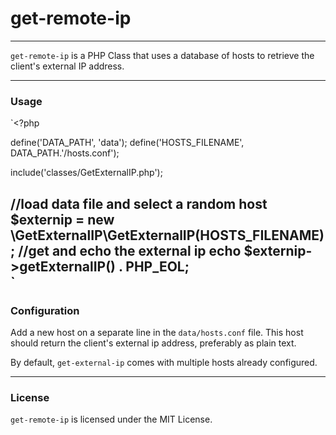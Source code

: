 # get-remote-ip #
---

  `get-remote-ip` is a PHP Class that uses a database of hosts to retrieve the client's external IP address.

---

### Usage ###

`<?php

define('DATA_PATH',             'data');
define('HOSTS_FILENAME',        DATA_PATH.'/hosts.conf');

include('classes/GetExternalIP.php');

//load data file and select a random host
$externip = new \GetExternalIP\GetExternalIP(HOSTS_FILENAME); 
//get and echo the external ip 
echo $externip->getExternalIP() . PHP_EOL;    
`
---

### Configuration ###

Add a new host on a separate line in the `data/hosts.conf` file.
This host should return the client's external ip address, preferably as plain text.
  
By default, `get-external-ip` comes with multiple hosts already configured.

---

### License ###
`get-remote-ip` is licensed under the MIT License.